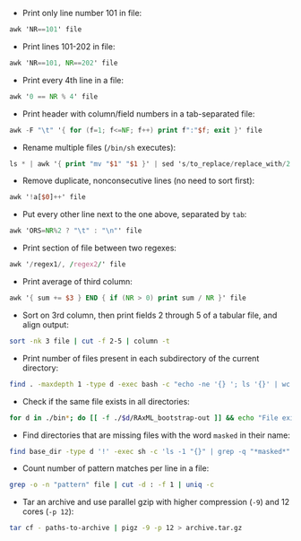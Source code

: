 * Print only line number 101 in file:
```awk
awk 'NR==101' file
```
* Print lines 101-202 in file:
```awk
awk 'NR==101, NR==202' file
```
* Print every 4th line in a file:
```awk
awk '0 == NR % 4' file
```
* Print header with column/field numbers in a tab-separated file:
```awk
awk -F "\t" '{ for (f=1; f<=NF; f++) print f":"$f; exit }' file
```
* Rename multiple files (`/bin/sh` executes):
```awk
ls * | awk '{ print "mv "$1" "$1 }' | sed 's/to_replace/replace_with/2' | /bin/sh
```
* Remove duplicate, nonconsecutive lines (no need to sort first):
```awk
awk '!a[$0]++' file
```
* Put every other line next to the one above, separated by `tab`:
```awk
awk 'ORS=NR%2 ? "\t" : "\n"' file
```
* Print section of file between two regexes:
```awk
awk '/regex1/, /regex2/' file
```
* Print average of third column:
```awk
awk '{ sum += $3 } END { if (NR > 0) print sum / NR }' file
```
* Sort on 3rd column, then print fields 2 through 5 of a tabular file, and align output:
```bash
sort -nk 3 file | cut -f 2-5 | column -t
```
* Print number of files present in each subdirectory of the current directory:
```bash
find . -maxdepth 1 -type d -exec bash -c "echo -ne '{} '; ls '{}' | wc -l" \;
```

* Check if the same file exists in all directories:
```bash
for d in ./bin*; do [[ -f ./$d/RAxML_bootstrap-out ]] && echo "File exist in dir $d" || echo "File does not exist in dir $d"; done
```
* Find directories that are missing files with the word `masked` in their name:
```bash
find base_dir -type d '!' -exec sh -c 'ls -1 "{}" | grep -q "*masked*"' ';' -print
```
* Count number of pattern matches per line in a file: 
```bash
grep -o -n "pattern" file | cut -d : -f 1 | uniq -c
```
* Tar an archive and use parallel gzip with higher compression (`-9`) and 12 cores (`-p 12`):
```bash
tar cf - paths-to-archive | pigz -9 -p 12 > archive.tar.gz
```